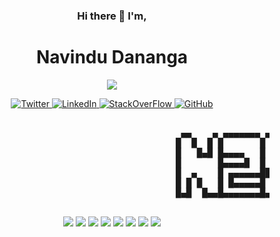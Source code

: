 

<p align='center'>
  <h3 align='center'> Hi there 👋 I'm,</h3>
  <h1 align='center'>Navindu Dananga</h1>
</p>
<p align="center"><img src="https://visitor-badge.laobi.icu/badge?page_id=krypto-i9" /></p>

<p align='center'>
  <a href="https://twitter.com/nav_i9" target="_blank">
    <img alt="Twitter" src="https://img.shields.io/static/v1?message=Twitter&logo=twitter&labelColor=ffffff&color=1DA1F2&logoColor=1DA1F2&style=flat-square&label=%20" />
  </a>
  <a href="https://linkedin.com/in/navindu-dananga" target="_blank">
    <img alt="LinkedIn" src="https://img.shields.io/static/v1?message=LinkedIn&logo=linkedin&labelColor=ffffff&color=0077B5&logoColor=0077B5&style=flat-square&label=%20" />
  </a>
   <a href="https://stackoverflow.com/users/13405643/navindu" target="_blank" >
    <img alt="StackOverFlow" src="https://img.shields.io/static/v1?message=StackOverFlow&logo=stackoverflow&labelColor=ffffff&color=FE7A16&logoColor=FE7A16&style=flat-square&label=%20" />
  </a>
  <a href="https://github.com/nzx9" target="_blank">
    <img alt="GitHub" src="https://img.shields.io/static/v1?message=GitHub&logo=github&labelColor=ffffff&color=181717&logoColor=181717&style=flat-square&label=%20" />
  </a>
</p>
<p algin="center">
<pre>            
                                           ▄▄    ▄ ▄▄▄▄▄▄▄ ▄▄   ▄▄ ▄▄▄▄▄▄▄ 
                                          █  █  █ █       █  █▄█  █  ▄    █
                                          █   █▄█ █▄▄▄▄   █       █ █ █   █
                                          █       █▄▄▄▄█  █       █ █▄█   █
                                          █  ▄    █ ▄▄▄▄▄▄██     ██▄▄▄    █
                                          █ █ █   █ █▄▄▄▄▄█   ▄   █   █   █
                                          █▄█  █▄▄█▄▄▄▄▄▄▄█▄▄█ █▄▄█   █▄▄▄█


</pre>
</p>

<p align="center">
<img src="https://img.shields.io/static/v1?message=C&logo=c&labelColor=000000&color=A8B9CC&logoColor=A8B9CC&style=for-the-badge&label=%20" /> 
<img src="https://img.shields.io/static/v1?message=C%2B%2B&logo=c%2B%2B&labelColor=000000&color=00599C&logoColor=00599C&style=for-the-badge&label=%20" /> 
<img src="https://img.shields.io/static/v1?message=JAVASCRIPT&logo=javascript&labelColor=000000&color=F7DF1E&logoColor=F7DF1E&style=for-the-badge&label=%20" />
<img src="https://img.shields.io/static/v1?message=NODE.JS&logo=node.js&labelColor=000000&color=339933&logoColor=339933&style=for-the-badge&label=%20" />
<img src="https://img.shields.io/static/v1?message=HTML&logo=html5&labelColor=000000&color=E34F26&logoColor=E34F26&style=for-the-badge&label=%20" /> 
<img src="https://img.shields.io/static/v1?message=CSS&logo=css3&labelColor=000000&color=1572B6&logoColor=1572B6&style=for-the-badge&label=%20" />
<img src="https://img.shields.io/static/v1?message=PHP&logo=php&labelColor=000000&color=777BB4&logoColor=777BB4&style=for-the-badge&label=%20" />
<img src="https://img.shields.io/static/v1?message=OCTAVE&logo=octave&labelColor=000000&color=0790C0&logoColor=0790C0&style=for-the-badge&label=%20" />
</p>
